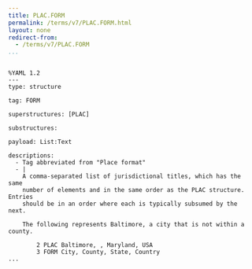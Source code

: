 ```yaml
---
title: PLAC.FORM
permalink: /terms/v7/PLAC.FORM.html
layout: none
redirect-from:
  - /terms/v7/PLAC.FORM
...
```


```

%YAML 1.2
---
type: structure

tag: FORM

superstructures: [PLAC]

substructures:

payload: List:Text

descriptions:
  - Tag abbreviated from "Place format"
  - |
    A comma-separated list of jurisdictional titles, which has the same
    number of elements and in the same order as the PLAC structure. Entries
    should be in an order where each is typically subsumed by the next.
    
    The following represents Baltimore, a city that is not within a county.
    
        2 PLAC Baltimore, , Maryland, USA
        3 FORM City, County, State, Country
...

```